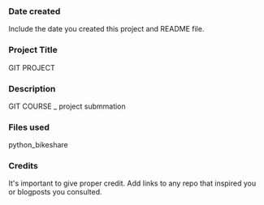 ### Date created
Include the date you created this project and README file.

### Project Title
GIT PROJECT 

### Description
GIT COURSE _ project submmation

### Files used
python_bikeshare

### Credits
It's important to give proper credit. Add links to any repo that inspired you or blogposts you consulted.

